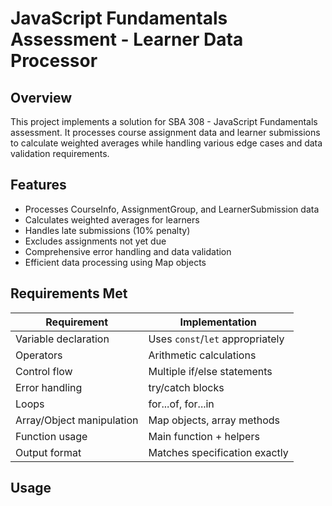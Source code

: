 # JavaScript Fundamentals Assessment - Learner Data Processor

## Overview
This project implements a solution for SBA 308 - JavaScript Fundamentals assessment. It processes course assignment data and learner submissions to calculate weighted averages while handling various edge cases and data validation requirements.

## Features
- Processes CourseInfo, AssignmentGroup, and LearnerSubmission data
- Calculates weighted averages for learners
- Handles late submissions (10% penalty)
- Excludes assignments not yet due
- Comprehensive error handling and data validation
- Efficient data processing using Map objects

## Requirements Met
| Requirement | Implementation |
|-------------|----------------|
| Variable declaration | Uses `const`/`let` appropriately |
| Operators | Arithmetic calculations |
| Control flow | Multiple if/else statements |
| Error handling | try/catch blocks |
| Loops | for...of, for...in |
| Array/Object manipulation | Map objects, array methods |
| Function usage | Main function + helpers |
| Output format | Matches specification exactly |



## Usage
```javascript